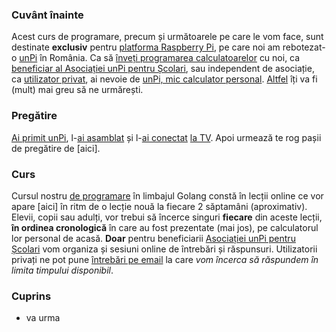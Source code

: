 
### Cuvânt înainte

Acest curs de programare, precum și următoarele pe care le vom face, sunt destinate **exclusiv** pentru [platforma Raspberry Pi](https://www.raspberrypi.org/), pe care noi am rebotezat-o [unPi](https://start.unpi.ro/spec/pc/) în România. Ca să [înveți programarea calculatoarelor](https://start.unpi.ro/invat/programare/) cu noi, ca [beneficiar al Asociației unPi pentru Școlari](https://start.unpi.ro/vreau/), sau independent de asociație, ca [utilizator privat](https://start.unpi.ro/privat/), ai nevoie de [unPi, mic calculator personal](https://start.unpi.ro/spec/). [Altfel](https://go.unpi.ro/pregatire/windows) îți va fi (mult) mai greu să ne urmărești.

### Pregătire

[Ai primit unPi](https://vimeo.com/329034464), l-[ai asamblat](https://vimeo.com/329035192) și l-[ai conectat](https://vimeo.com/329036345) [la TV](https://vimeo.com/329037141). Apoi urmează te rog pașii de pregătire de [aici].

### Curs

Cursul nostru [de programare](https://start.unpi.ro/dece/) în limbajul Golang constă în lecții online ce vor apare [aici] în ritm de o lecție nouă la fiecare 2 săptamâni (aproximativ). Elevii, copii sau adulți, vor trebui să încerce singuri **fiecare** din aceste lecții, **în ordinea cronologică** în care au fost prezentate (mai jos), pe calculatorul lor personal de acasă. **Doar** pentru beneficiarii [Asociației unPi pentru Școlari](https://www.unpi.ro/) vom organiza și sesiuni online de întrebări și răspunsuri. Utilizatorii privați ne pot pune [întrebări pe email]() la care _vom încerca să răspundem în limita timpului disponibil_.

### Cuprins

- va urma
